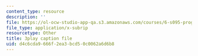 ```yaml
---
content_type: resource
description: ''
file: https://ol-ocw-studio-app-qa.s3.amazonaws.com/courses/6-s095-programming-for-the-puzzled-january-iap-2018/d4c6cda9666f2ea3bcd50c0062a6d6b8_auK3PSZoidc.srt
file_type: application/x-subrip
resourcetype: Other
title: 3play caption file
uid: d4c6cda9-666f-2ea3-bcd5-0c0062a6d6b8
---
```

